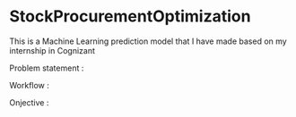 # StockProcurementOptimization
This is a Machine Learning prediction model that I have made based on my internship in Cognizant

Problem statement :

Workflow :

Onjective :
